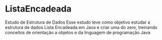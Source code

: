 # ListaEncadeada
Estudo de Estrutura de Dados
Esse estudo teve como objetivo estudar a estrutura de dados Lista Encadeada em Java e criar uma do zero, treinando conceitos de orientação a objetos e da linguagem de programação Java
